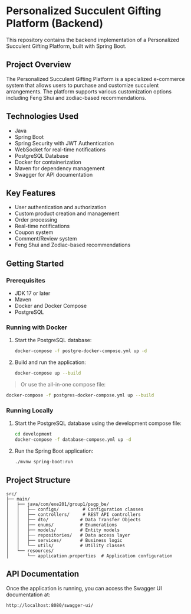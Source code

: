 # Personalized Succulent Gifting Platform (Backend)

This repository contains the backend implementation of a Personalized Succulent Gifting Platform, built with Spring Boot.

## Project Overview

The Personalized Succulent Gifting Platform is a specialized e-commerce system that allows users to purchase and customize succulent arrangements. The platform supports various customization options including Feng Shui and zodiac-based recommendations.

## Technologies Used

-   Java
-   Spring Boot
-   Spring Security with JWT Authentication
-   WebSocket for real-time notifications
-   PostgreSQL Database
-   Docker for containerization
-   Maven for dependency management
-   Swagger for API documentation

## Key Features

-   User authentication and authorization
-   Custom product creation and management
-   Order processing
-   Real-time notifications
-   Coupon system
-   Comment/Review system
-   Feng Shui and Zodiac-based recommendations

## Getting Started

### Prerequisites

-   JDK 17 or later
-   Maven
-   Docker and Docker Compose
-   PostgreSQL

### Running with Docker

1. Start the PostgreSQL database:

    ```bash
    docker-compose -f postgre-docker-compose.yml up -d
    ```

2. Build and run the application:

    ```bash
    docker-compose up --build
    ```

> Or use the all-in-one compose file:

```bash
docker-compose -f postgres-docker-compose.yml up --build
```

### Running Locally

1. Start the PostgreSQL database using the development compose file:

    ```bash
    cd development
    docker-compose -f database-compose.yml up -d
    ```

2. Run the Spring Boot application:

    ```bash
    ./mvnw spring-boot:run
    ```

## Project Structure

```plaintext
src/
├── main/
│   ├── java/com/exe201/group1/psgp_be/
│   │   ├── configs/         # Configuration classes
│   │   ├── controllers/     # REST API controllers
│   │   ├── dto/            # Data Transfer Objects
│   │   ├── enums/          # Enumerations
│   │   ├── models/         # Entity models
│   │   ├── repositories/   # Data access layer
│   │   ├── services/       # Business logic
│   │   └── utils/          # Utility classes
│   └── resources/
│       └── application.properties  # Application configuration
```

## API Documentation

Once the application is running, you can access the Swagger UI documentation at:

```plaintext
http://localhost:8080/swagger-ui/
```
